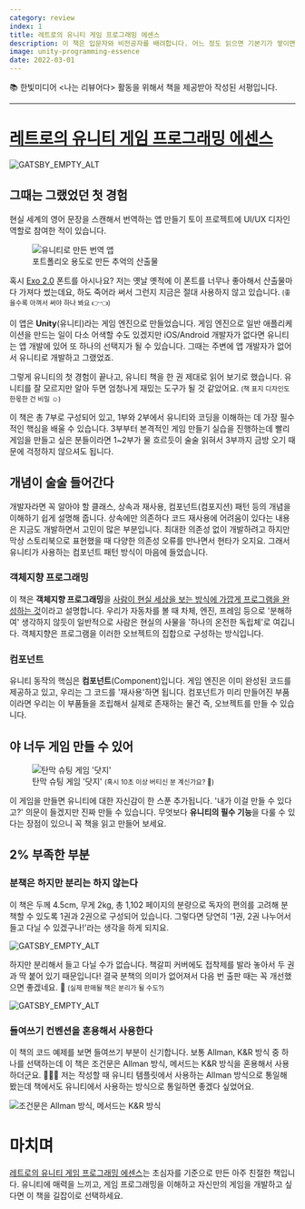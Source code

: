 ```yaml
---
category: review
index: 1
title: 레트로의 유니티 게임 프로그래밍 에센스
description: 이 책은 입문자와 비전공자를 배려합니다. 어느 정도 읽으면 기본기가 쌓이면서 C#뿐만 아니라 다른 개발 언어도 학습하고 싶어질 거예요. 개발 지식이 없어도 Unity(유니티)에 관심이 있다면 도전하세요.
image: unity-programming-essence
date: 2022-03-01
---
```


📚 한빛미디어 <나는 리뷰어다> 활동을 위해서 책을 제공받아 작성된 서평입니다.

---

# [레트로의 유니티 게임 프로그래밍 에센스](https://www.hanbit.co.kr/store/books/look.php?p_code=B9351446616)

![GATSBY_EMPTY_ALT](./book-cover.jpg)

## 그때는 그랬었던 첫 경험

현실 세계의 영어 문장을 스캔해서 번역하는 앱 만들기 토이 프로젝트에 UI/UX 디자인 역할로 참여한 적이 있습니다.

<figure>
  <img src="./translator.gif" alt="유니티로 만든 번역 앱" />
  <figcaption>포트폴리오 용도로 만든 추억의 산출물</figcaption>
</figure>

혹시 [Exo 2.0](https://fonts.google.com/specimen/Exo+2) 폰트를 아시나요? 저는 옛날 옛적에 이 폰트를 너무나 좋아해서 산출물마다 가져다 썼는데요, 하도 죽어라 써서 그런지 지금은 절대 사용하지 않고 있습니다. <small>(좋을수록 아껴서 써야 하나 봐요 👉👈)</small>

이 앱은 **Unity**(유니티)라는 게임 엔진으로 만들었습니다. 게임 엔진으로 일반 애플리케이션을 만드는 일이 다소 어색할 수도 있겠지만 iOS/Android 개발자가 없다면 유니티는 앱 개발에 있어 또 하나의 선택지가 될 수 있습니다. 그때는 주변에 앱 개발자가 없어서 유니티로 개발하고 그랬었죠.

그렇게 유니티의 첫 경험이 끝나고, 유니티 책을 한 권 제대로 읽어 보기로 했습니다. 유니티를 잘 모르지만 알아 두면 엄청나게 재밌는 도구가 될 것 같았어요. <small>(책 표지 디자인도 한몫한 건 비밀 ☺️)</small>

이 책은 총 7부로 구성되어 있고, 1부와 2부에서 유니티와 코딩을 이해하는 데 가장 필수적인 핵심을 배울 수 있습니다. 3부부터 본격적인 게임 만들기 실습을 진행하는데 빨리 게임을 만들고 싶은 분들이라면 1~2부가 물 흐르듯이 술술 읽혀서 3부까지 금방 오기 때문에 걱정하지 않으셔도 됩니다.

## 개념이 술술 들어간다

개발자라면 꼭 알아야 할 클래스, 상속과 재사용, 컴포넌트(컴포지션) 패턴 등의 개념을 이해하기 쉽게 설명해 줍니다. 상속에만 의존하다 코드 재사용에 어려움이 있다는 내용은 지금도 개발하면서 고민이 많은 부분입니다. 최대한 의존성 없이 개발하려고 하지만 막상 스토리북으로 표현했을 때 다양한 의존성 오류를 만나면서 현타가 오지요. 그래서 유니티가 사용하는 컴포넌트 패턴 방식이 마음에 들었습니다.

### 객체지향 프로그래밍

이 책은 **객체지향 프로그래밍**을 <u>사람이 현실 세상을 보는 방식에 가깝게 프로그램을 완성하는 것</u>이라고 설명합니다. 우리가 자동차를 볼 때 차체, 엔진, 프레임 등으로 '분해하여' 생각하지 않듯이 일반적으로 사람은 현실의 사물을 '하나의 온전한 독립체'로 여깁니다. 객체지향은 프로그램을 이러한 오브젝트의 집합으로 구성하는 방식입니다.

### 컴포넌트

유니티 동작의 핵심은 **컴포넌트**(Component)입니다. 게임 엔진은 이미 완성된 코드를 제공하고 있고, 우리는 그 코드를 '재사용'하면 됩니다. 컴포넌트가 미리 만들어진 부품이라면 우리는 이 부품들을 조립해서 실제로 존재하는 물건 즉, 오브젝트를 만들 수 있습니다.

## 야 너두 게임 만들 수 있어

<figure>
  <img src="./dodge.gif" alt="탄막 슈팅 게임 '닷지'" />
  <figcaption>탄막 슈팅 게임 '닷지' <small>(혹시 10초 이상 버티신 분 계신가요? 👀)</small></figcaption>
</figure>

이 게임을 만들면 유니티에 대한 자신감이 한 스푼 추가됩니다. '내가 이걸 만들 수 있다고?' 의문이 들겠지만 진짜 만들 수 있습니다. 무엇보다 **유니티의 필수 기능**을 다룰 수 있다는 장점이 있으니 꼭 책을 읽고 만들어 보세요.

## 2% 부족한 부분

### 분책은 하지만 분리는 하지 않는다

이 책은 두께 4.5cm, 무게 2kg, 총 1,102 페이지의 분량으로 독자의 편의를 고려해 분책할 수 있도록 1권과 2권으로 구성되어 있습니다. 그렇다면 당연히 '1권, 2권 나누어서 들고 다닐 수 있겠구나!'라는 생각을 하게 되지요.

![GATSBY_EMPTY_ALT](./bad-thing-1-1.jpg)

하지만 분리해서 들고 다닐 수가 없습니다. 책갈피 커버에도 접착제를 발라 놓아서 두 권과 딱 붙어 있기 때문입니다! 결국 분책의 의미가 없어져서 다음 번 출판 때는 꼭 개선했으면 좋겠네요. 🙏 <small>(실제 판매될 책은 분리가 될 수도?)</small>

![GATSBY_EMPTY_ALT](./bad-thing-1-2.jpg)

### 들여쓰기 컨벤션을 혼용해서 사용한다

이 책의 코드 예제를 보면 들여쓰기 부분이 신기합니다. 보통 Allman, K&R 방식 중 하나를 선택하는데 이 책은 조건문은 Allman 방식, 메서드는 K&R 방식을 혼용해서 사용하더군요. 🤦🏻‍♀️ 저는 작성할 때 유니티 템플릿에서 사용하는 Allman 방식으로 통일해 봤는데 책에서도 유니티에서 사용하는 방식으로 통일하면 좋겠다 싶었어요.

![조건문은 Allman 방식, 메서드는 K&R 방식](./bad-thing-2.jpg)

# 마치며

[레트로의 유니티 게임 프로그래밍 에센스](https://www.hanbit.co.kr/store/books/look.php?p_code=B9351446616)는 초심자를 기준으로 만든 아주 친절한 책입니다. 유니티에 매력을 느끼고, 게임 프로그래밍을 이해하고 자신만의 게임을 개발하고 싶다면 이 책을 길잡이로 선택하세요.
